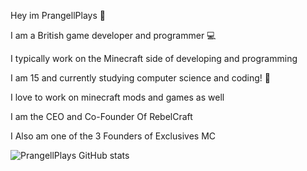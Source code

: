 Hey im PrangellPlays 👋

I am a British game developer and programmer 💻

I typically work on the Minecraft side of developing and programming

I am 15 and currently studying computer science and coding! 📖

I love to work on minecraft mods and games as well

I am the CEO and Co-Founder Of RebelCraft

I Also am one of the 3 Founders of Exclusives MC

![PrangellPlays GitHub stats](https://github-readme-stats.vercel.app/api?username=prangellplays&show_icons=true&theme=midnight-purple)
